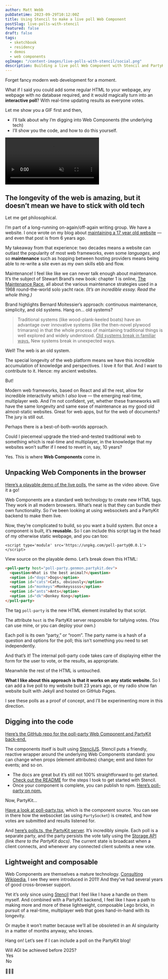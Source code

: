 ```yaml
---
author: Matt Webb
pubDatetime: 2023-09-29T10:12:00Z
title: Using Stencil to make a live poll Web Component
postSlug: live-polls-with-stencil
featured: false
draft: false
tags:
  - sketchbook
  - residency
  - demos
  - web components
ogImage: "/content-images/live-polls-with-stencil/social.png"
description: Building a live poll Web Component with Stencil and PartyKit, plus a meditation on the art of maintenance.
---
```


Forget fancy modern web development for a moment.

What if I said you could add some regular HTML to your webpage, any webpage with no database required, and it would magically turn into an **interactive poll**? With real-time updating results as everyone votes.

Let me show you a GIF first and then,

- I’ll talk about why I’m digging into Web Components (the underlying tech)
- I’ll show you the code, and how to do this yourself.

<video autoplay muted loop src="/content-images/live-polls-with-stencil/poll-party.mp4"></video>

## The longevity of the web is amazing, but it doesn’t mean we have to stick with old tech

Let me get philosophical.

I’m part of a long-running on-again/off-again writing group. We have a website. I once wrote on my blog about [maintaining a 17 year old website](https://interconnected.org/home/2017/08/17/upsideclown) — and even that post is from 6 years ago.

My takeaway from that experience: two decades means a website can outlast the popularity of most web frameworks, even some _languages_, and so **maintenance** such as hopping between hosting providers means being able to re-write a site even as my own skills ebb and flow.

Maintenance! I feel like like we can never talk enough about maintenance. It’s the subject of Stewart Brand’s new book: chapter 1 is online, [The Maintenance Race](https://worksinprogress.co/issue/the-maintenance-race), all about the various maintenance strategies used in a 1968 round-the-world solo yacht race. _(It’s an incredible essay. Read the whole thing.)_

Brand highlights Bernard Moitessier’s approach: continuous maintenance, simplicity, and old systems. Hang on... old systems?

> Traditional systems (like wood-plank-keeled boats) have an advantage over innovative systems (like the then-novel plywood trimarans) in that the whole process of maintaining traditional things is well explored and widely understood. <u>Old systems break in familiar ways.</u> New systems break in unexpected ways.

Well! The web is an old system.

The special longevity of the web platform means we have this incredible accumulation of knowledge and perspectives. I love it for that. And I want to contribute to it. Hence: my ancient websites.

But!

Modern web frameworks, based on React and all the rest, allow for incredible interactivity which I _also_ love — the emerging real-time, multiplayer web. And I’m not confident, yet, whether these frameworks will have the same longevity and same ease of maintenance as my good old almost-static websites. Great for web apps, but for the web of documents? The jury is still out.

Perhaps there is a best-of-both-worlds approach.

Could I piecemeal upgrade the tried-and-tested traditional web to something which is real-time and multiplayer, in the knowledge that my websites won’t suffer if I need to revert in, say, 10 years?

Yes. This is where **Web Components** come in.

## Unpacking Web Components in the browser

[Here’s a playable demo of the live polls](https://partykit.github.io/sketch-polls/), the same as the video above. Give it a go!

Web Components are a standard web technology to create new HTML tags. They work in all modern browsers. What’s neat is that they can bundle their own functionality. So I’ve been looking at using websockets and a PartyKit backend to make them live.

Now, they’re complicated to build, so you want a build system. But once a component is built, it’s **reusable.** So I can include this script tag in the head of my otherwise static webpage, and you can too:

`<script type='module' src='https://unpkg.com/poll-party@0.0.1'></script>`

View source on the playable demo. Let’s break down this HTML:

```html
<poll-party host="poll-party.genmon.partykit.dev">
  <question>What is the best animal?</question>
  <option id="dogs">Dogs</option>
  <option id="cats">Cats, obviously</option>
  <option id="monkeys">Monkeysssss</option>
  <option id="ants">Ants</option>
  <option id="dk">Donkey Kong</option>
</poll-party>
```

The tag `poll-party` is the new HTML element installed by that script.

The attribute `host` is the PartyKit server responsible for tallying votes. (You can use mine, or you can deploy your own.)

Each poll is its own “party,” or “room”. The party name is a hash of a question and options for the poll; this isn’t something you need to set independently.

And that’s it! The internal poll-party code takes care of displaying either the form for the user to vote, or the results, as appropriate.

Meanwhile the rest of the HTML is untouched.

**What I like about this approach is that it works on any static website.** So I can add a live poll to my website built 23 years ago, or my radio show fan website built with Jekyll and hosted on GitHub Pages.

I see these polls as a proof of concept, and I’ll be experimenting more in this direction.

## Digging into the code

[Here’s the GitHub repo for the poll-party Web Component and PartyKit back-end.](https://github.com/partykit/sketch-polls)

The components itself is built using [StencilJS](https://stenciljs.com). Stencil puts a friendly, reactive wrapper around the underlying Web Components standard: you can change when props (element attributes) change; emit and listen for events; and so on.

- The docs are great but it’s still not 100% straightforward to get started. [Check out the README](https://github.com/partykit/sketch-polls#using-stenciljs) for the steps I took to get started with Stencil.
- Once your component is complete, you can publish to npm. [Here’s poll-party on npm.](https://www.npmjs.com/package/poll-party)

Now, PartyKit…

[Have a look at poll-party.tsx](https://github.com/partykit/sketch-polls/blob/main/src/components/poll-party/poll-party.tsx), which is the component source. You can see in there how the websocket (as using `PartySocket`) is created, and how votes are submitted and results listened for.

And [here’s polls.ts, the PartyKit server](https://github.com/partykit/sketch-polls/blob/main/partykit/polls.ts). It’s incredibly simple. Each poll is a separate party, and the party persists the vote tally using the [Storage API](https://docs.partykit.io/guides/persisting-state-into-storage/) _(link there to the PartyKit docs)_. The current state is broadcast when a client connects, and whenever any connected client submits a new vote.

## Lightweight and composable

Web Components are themselves a mature technology. [Consulting Wikipedia](https://en.wikipedia.org/wiki/Web_Components), I see they were introduced in 2011! And they’ve had several years of good cross-browser support.

Yet it’s only since using [Stencil](https://stenciljs.com) that I feel like I have a handle on them myself. And combined with a PartyKit backend, I feel like I have a path to making more and more of these lightweight, composable Lego bricks, in pursuit of a real-time, multiplayer web that goes hand-in-hand with its longevity.

Or maybe it won’t matter because we’ll all be obsoleted in an AI singularity in a matter of months anyway, who knows.

Hang on! Let’s see if I can include a poll on the PartyKit blog!

<script type='module' src='https://unpkg.com/poll-party@0.0.1'></script>
<poll-party host="poll-party.genmon.partykit.dev">
  <question>Will AGI be achieved before 2025?</question>
  <option id="yes">Yes</option>
  <option id="no">No</option>
</poll-party>

🤖🤖🤖
